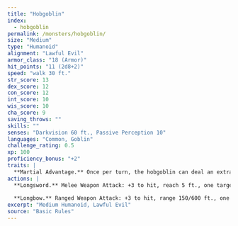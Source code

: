 ```yaml
---
title: "Hobgoblin"
index:
  - hobgoblin
permalink: /monsters/hobgoblin/
size: "Medium"
type: "Humanoid"
alignment: "Lawful Evil"
armor_class: "18 (Armor)"
hit_points: "11 (2d8+2)"
speed: "walk 30 ft."
str_score: 13
dex_score: 12
con_score: 12
int_score: 10
wis_score: 10
cha_score: 9
saving_throws: ""
skills: ""
senses: "Darkvision 60 ft., Passive Perception 10"
languages: "Common, Goblin"
challenge_rating: 0.5
xp: 100
proficiency_bonus: "+2"
traits: |
  **Martial Advantage.** Once per turn, the hobgoblin can deal an extra 7 (2d6) damage to a creature it hits with a weapon attack if that creature is within 5 ft. of an ally of the hobgoblin that isn't incapacitated.
actions: |
  **Longsword.** Melee Weapon Attack: +3 to hit, reach 5 ft., one target. Hit: 5 (1d8 + 1) slashing damage, or 6 (1d10 + 1) slashing damage if used with two hands.
  
  **Longbow.** Ranged Weapon Attack: +3 to hit, range 150/600 ft., one target. Hit: 5 (1d8 + 1) piercing damage.
excerpt: "Medium Humanoid, Lawful Evil"
source: "Basic Rules"
---
```

